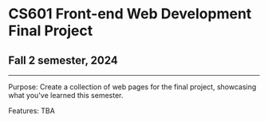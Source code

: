 # CS601 Front-end Web Development Final Project
## Fall 2 semester, 2024
-----------------------------------------------
Purpose: Create a collection of web pages for the final project, showcasing what you've learned this semester.

Features: TBA
